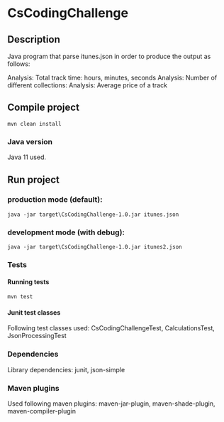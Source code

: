 # CsCodingChallenge

## Description

Java program that parse itunes.json in order to produce the output as follows:

Analysis: Total track time: <hours> hours, <mins> minutes, <secs> seconds
Analysis: Number of different collections: <number of distinct collections>
Analysis: Average price of a track <price >

## Compile project

    mvn clean install

### Java version

Java 11 used.

## Run project

### production mode (default):

    java -jar target\CsCodingChallenge-1.0.jar itunes.json

### development mode (with debug):

    java -jar target\CsCodingChallenge-1.0.jar itunes2.json

### Tests

#### Running tests

    mvn test

#### Junit test classes

Following test classes used: CsCodingChallengeTest, CalculationsTest, JsonProcessingTest

### Dependencies

Library dependencies: junit, json-simple

### Maven plugins

Used following maven plugins: maven-jar-plugin, maven-shade-plugin, maven-compiler-plugin